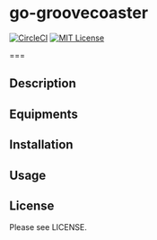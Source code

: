 # go-groovecoaster
[![CircleCI](https://circleci.com/gh/lycoris0731/go-groovecoaster.svg?style=svg&circle-token=64c5cb9f75f93df522eecfd16ddb0d1e517e1b42)](https://circleci.com/gh/lycoris0731/go-groovecoaster)
[![MIT License](http://img.shields.io/badge/license-MIT-blue.svg?style=flat)](LICENSE)  

===

## Description  

## Equipments

## Installation

## Usage

## License
Please see LICENSE.
